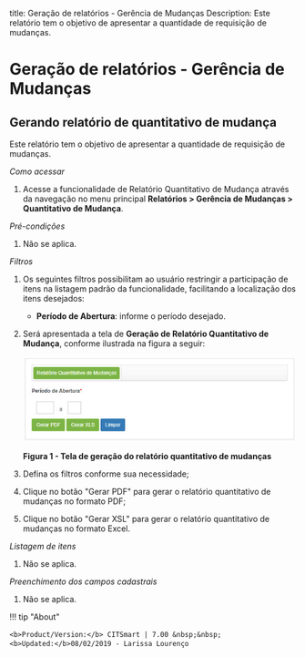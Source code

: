 title:  Geração de relatórios - Gerência de Mudanças
Description: Este relatório tem o objetivo de apresentar a quantidade de requisição de mudanças. 
# Geração de relatórios - Gerência de Mudanças

Gerando relatório de quantitativo de mudança
-----------------------------------------------

Este relatório tem o objetivo de apresentar a quantidade de requisição de mudanças.

*Como acessar*

1. Acesse a funcionalidade de Relatório Quantitativo de Mudança através da navegação no menu principal 
**Relatórios > Gerência de Mudanças > Quantitativo de Mudança**.

*Pré-condições*

1. Não se aplica.

*Filtros*

1. Os seguintes filtros possibilitam ao usuário restringir a participação de itens na listagem padrão da funcionalidade, 
facilitando a localização dos itens desejados:

    - **Período de Abertura**: informe o período desejado.
    
2. Será apresentada a tela de **Geração de Relatório Quantitativo de Mudança**, conforme ilustrada na figura a seguir:

    ![Mudanças](images/rel-mud.img1.jpg)
    
    **Figura 1 - Tela de geração do relatório quantitativo de mudanças**
    
3. Defina os filtros conforme sua necessidade;

4. Clique no botão "Gerar PDF" para gerar o relatório quantitativo de mudanças no formato PDF;

5. Clique no botão "Gerar XSL" para gerar o relatório quantitativo de mudanças no formato Excel.

*Listagem de itens*

1. Não se aplica.

*Preenchimento dos campos cadastrais*

1. Não se aplica.

!!! tip "About"

    <b>Product/Version:</b> CITSmart | 7.00 &nbsp;&nbsp;
    <b>Updated:</b>08/02/2019 - Larissa Lourenço
